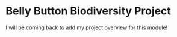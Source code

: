 # Belly Button Biodiversity Project

I will be coming back to add my project overview for this module!
